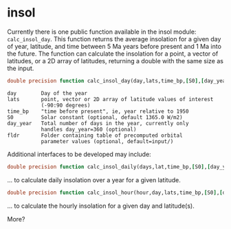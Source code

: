 # insol

Currently there is one public function available in the insol module: `calc_insol_day`. This function returns the average insolation for a given day of year, latitude, and time between 5 Ma years before present and 1 Ma into the future. The function can calculate the insolation for a point, a vector of latitudes, or a 2D array of latitudes, returning a double with the same size as the input. 

```fortran
double precision function calc_insol_day(day,lats,time_bp,[S0],[day_year],[fldr])
```

```
day        Day of the year
lats       point, vector or 2D array of latitude values of interest 
           (-90:90 degrees)
time_bp    "time before present", ie, year relative to 1950
S0         Solar constant (optional, default 1365.0 W/m2)
day_year   Total number of days in the year, currently only
           handles day_year=360 (optional)
fldr       Folder containing table of precomputed orbital 
           parameter values (optional, default=input/)
```

Additional interfaces to be developed may include:

```fortran
double precision function calc_insol_daily(days,lat,time_bp,[S0],[day_year],[fldr])
```
... to calculate daily insolation over a year for a given latitude.

```fortran
double precision function calc_insol_hour(hour,day,lats,time_bp,[S0],[day_year],[fldr])
```
... to calculate the hourly insolation for a given day and latitude(s).

More?